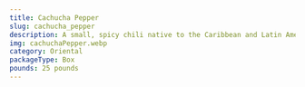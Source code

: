 ```yaml
---
title: Cachucha Pepper
slug: cachucha_pepper
description: A small, spicy chili native to the Caribbean and Latin America. Known as "ají cachucha" , it offers fruity notes with moderate heat (30,000–50,000 SHU). A staple in Criollo sauces , marinades, and traditional stews. Its compact size and fresh aroma make it perfect for seasoning and dressings. Rich in vitamin C and antioxidants.
img: cachuchaPepper.webp
category: Oriental
packageType: Box
pounds: 25 pounds
---
```


